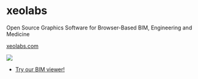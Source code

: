 # xeolabs

Open Source Graphics Software for Browser-Based BIM, Engineering and Medicine

[xeolabs.com](http://xeolabs.com)

[![](http://xeokit.io/img/xeokit-viewer.png)](https://xeokit.github.io/xeokit-bim-viewer/app/index.html?projectId=OTCConferenceCenter&tab=storeys)

* [Try our BIM viewer!](https://xeokit.github.io/xeokit-bim-viewer/app/index.html?projectId=OTCConferenceCenter&tab=storeys)

